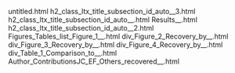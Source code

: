 untitled.html
h2_class_ltx_title_subsection_id_auto__3.html
h2_class_ltx_title_subsection_id_auto__.html
Results__.html
h2_class_ltx_title_subsection_id_auto__2.html
Figures_Tables_list_Figure_1__.html
div_Figure_2_Recovery_by__.html
div_Figure_3_Recovery_by__.html
div_Figure_4_Recovery_by__.html
div_Table_1_Comparison_to__.html
Author_ContributionsJC_EF_Others_recovered__.html
